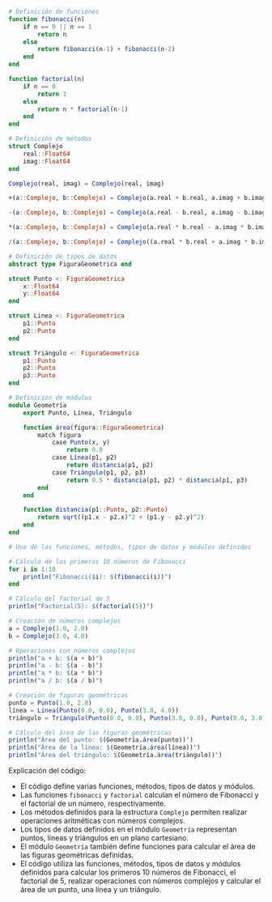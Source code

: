 ```julia
# Definición de funciones
function fibonacci(n)
    if n == 0 || n == 1
        return n
    else
        return fibonacci(n-1) + fibonacci(n-2)
    end
end

function factorial(n)
    if n == 0
        return 1
    else
        return n * factorial(n-1)
    end
end

# Definición de métodos
struct Complejo
    real::Float64
    imag::Float64
end

Complejo(real, imag) = Complejo(real, imag)

+(a::Complejo, b::Complejo) = Complejo(a.real + b.real, a.imag + b.imag)

-(a::Complejo, b::Complejo) = Complejo(a.real - b.real, a.imag - b.imag)

*(a::Complejo, b::Complejo) = Complejo(a.real * b.real - a.imag * b.imag, a.real * b.imag + a.imag * b.real)

/(a::Complejo, b::Complejo) = Complejo((a.real * b.real + a.imag * b.imag) / (b.real^2 + b.imag^2), (a.imag * b.real - a.real * b.imag) / (b.real^2 + b.imag^2))

# Definición de tipos de datos
abstract type FiguraGeometrica end

struct Punto <: FiguraGeometrica
    x::Float64
    y::Float64
end

struct Linea <: FiguraGeometrica
    p1::Punto
    p2::Punto
end

struct Triángulo <: FiguraGeometrica
    p1::Punto
    p2::Punto
    p3::Punto
end

# Definición de módulos
module Geometría
    export Punto, Línea, Triángulo

    function área(figura::FiguraGeometrica)
        match figura
            case Punto(x, y)
                return 0.0
            case Línea(p1, p2)
                return distancia(p1, p2)
            case Triángulo(p1, p2, p3)
                return 0.5 * distancia(p1, p2) * distancia(p1, p3)
        end
    end

    function distancia(p1::Punto, p2::Punto)
        return sqrt((p1.x - p2.x)^2 + (p1.y - p2.y)^2)
    end
end

# Uso de las funciones, métodos, tipos de datos y módulos definidos

# Cálculo de los primeros 10 números de Fibonacci
for i in 1:10
    println("Fibonacci($i): $(fibonacci(i))")
end

# Cálculo del factorial de 5
println("Factorial(5): $(factorial(5))")

# Creación de números complejos
a = Complejo(1.0, 2.0)
b = Complejo(3.0, 4.0)

# Operaciones con números complejos
println("a + b: $(a + b)")
println("a - b: $(a - b)")
println("a * b: $(a * b)")
println("a / b: $(a / b)")

# Creación de figuras geométricas
punto = Punto(1.0, 2.0)
línea = Línea(Punto(0.0, 0.0), Punto(3.0, 4.0))
triángulo = Triángulo(Punto(0.0, 0.0), Punto(3.0, 0.0), Punto(0.0, 3.0))

# Cálculo del área de las figuras geométricas
println("Área del punto: $(Geometría.área(punto))")
println("Área de la línea: $(Geometría.área(línea))")
println("Área del triángulo: $(Geometría.área(triángulo))")

```

Explicación del código:

* El código define varias funciones, métodos, tipos de datos y módulos.
* Las funciones `fibonacci` y `factorial` calculan el número de Fibonacci y el factorial de un número, respectivamente.
* Los métodos definidos para la estructura `Complejo` permiten realizar operaciones aritméticas con números complejos.
* Los tipos de datos definidos en el módulo `Geometría` representan puntos, líneas y triángulos en un plano cartesiano.
* El módulo `Geometría` también define funciones para calcular el área de las figuras geométricas definidas.
* El código utiliza las funciones, métodos, tipos de datos y módulos definidos para calcular los primeros 10 números de Fibonacci, el factorial de 5, realizar operaciones con números complejos y calcular el área de un punto, una línea y un triángulo.